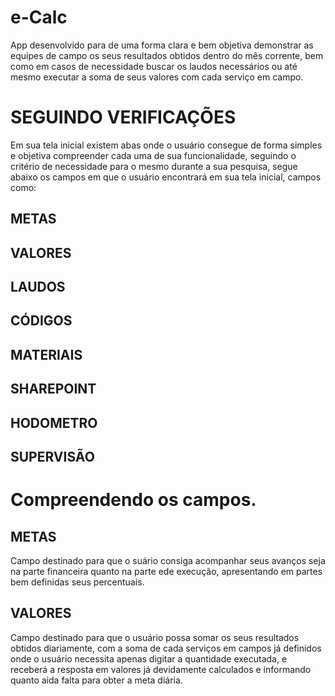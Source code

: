 # e-Calc
App desenvolvido para de uma forma clara e bem objetiva demonstrar as equipes de campo os seus resultados obtidos dentro do mês corrente, bem como em casos de necessidade buscar os laudos necessários ou até mesmo executar a soma de seus valores com cada serviço em campo.

# SEGUINDO VERIFICAÇÕES
Em sua tela inicial existem abas onde o usuário consegue de forma simples  e objetiva compreender cada uma de sua funcionalidade, seguindo o critério de necessidade para o mesmo durante a sua pesquisa, segue abaixo os campos em que o usuário encontrará em sua tela inicial,  campos como:

## METAS
## VALORES
## LAUDOS
## CÓDIGOS
## MATERIAIS
## SHAREPOINT
## HODOMETRO
## SUPERVISÃO

# Compreendendo os campos.

## METAS
Campo destinado para que o suário consiga acompanhar seus avanços seja na parte financeira quanto na parte ede execução, apresentando em partes bem definidas seus percentuais.

## VALORES

Campo destinado para que o usuário possa somar os seus resultados obtidos diariamente, com a soma de cada serviços em campos já definidos onde o usuário necessita apenas digitar a quantidade executada, e receberá a resposta em valores já devidamente calculados e informando quanto aida falta para obter a meta diária.
